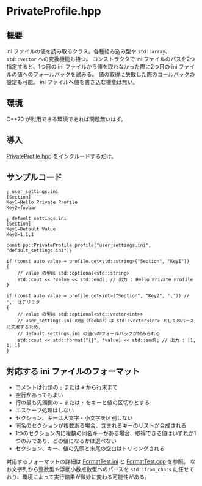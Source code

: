 # PrivateProfile.hpp

## 概要

ini ファイルの値を読み取るクラス。各種組み込み型や `std::array`、`std::vector` への変換機能も持つ。
コンストラクタで ini ファイルのパスを2つ指定すると、1つ目の ini ファイルから値を取れなかった際に2つ目の ini ファイルの値へのフォールバックを試みる。
値の取得に失敗した際のコールバックの設定も可能。
ini ファイルへ値を書き込む機能は無い。

## 環境

C++20 が利用できる環境であれば問題無いはず。

## 導入

[PrivateProfile.hpp](PrivateProfile.hpp) をインクルードするだけ。

## サンプルコード

```
; user_settings.ini
[Section]
Key1=Hello Private Profile
Key2=foobar
```

```
; default_settings.ini
[Section]
Key1=Default Value
Key2=1,1,1
```

```
const pp::PrivateProfile profile("user_settings.ini", "default_settings.ini");

if (const auto value = profile.get<std::string>("Section", "Key1"))
{
	// value の型は std::optional<std::string>
	std::cout << *value << std::endl; // 出力 : Hello Private Profile
}

if (const auto value = profile.get<int>("Section", "Key2", ',')) // ',' はデリミタ
{
	// value の型は std::optional<std::vector<int>>
	// user_settings.ini の値（foobar）は std::vector<int> としてのパースに失敗するため、
	// default_settings.ini の値へのフォールバックが試みられる
	std::cout << std::format("{}", *value) << std::endl; // 出力 : [1, 1, 1]
}
```

## 対応する ini ファイルのフォーマット

- コメントは行頭の `;` または `#` から行末まで
- 空行があってもよい
- 行の最も先頭側の `=` または `:` をキーと値の区切りとする
- エスケープ処理はしない
- セクション、キーは大文字・小文字を区別しない
- 同名のセクションが複数ある場合、含まれるキーのリストが合成される
- 1つのセクション内に複数の同名キーがある場合、取得できる値はいずれか1つのみであり、どの値になるかは選べない
- セクション、キー、値の先頭と末尾の空白はトリミングされる

対応するフォーマットの詳細は [FormatTest.ini](PrivateProfileTest/TestProfile/FormatTest.ini) と [FormatTest.cpp](PrivateProfileTest/PrivateProfileTest/FormatTest.cpp) を参照。
なお文字列から整数型や浮動小数点数型へのパースを `std::from_chars` に任せており、環境によって実行結果が微妙に変わる可能性がある。

